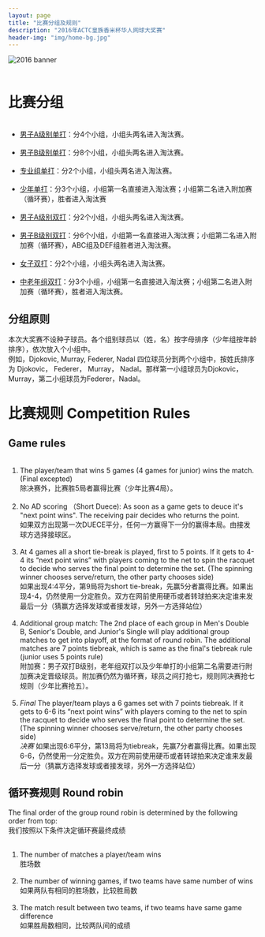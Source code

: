 ```yaml
---
layout: page
title: "比赛分组及规则"
description: "2016年ACTC皇族香米杯华人网球大奖赛"
header-img: "img/home-bg.jpg"
---
```

<div class="row text-center">
  <div class="col-xs-12 col-sm-12 col-md-12 col-lg-12">
    <img class="img-responsive" src="https://c2.staticflickr.com/6/5457/30883334701_0acc2d860f_h.jpg" alt="2016 banner" />
  </div>
</div>

<br>

<h1 class="page-header">比赛分组</h1>
<ul>
  <li><a class="btn btn-info" role="button" href="{{ site.baseurl }}/2016/draws/single-a">男子A级别单打</a>：分4个小组，小组头两名进入淘汰赛。 </li>
  <li><a class="btn btn-info" role="button" href="{{ site.baseurl }}/2016/draws/single-b">男子B级别单打</a>：分8个小组，小组头两名进入淘汰赛。 </li>
  <li><a class="btn btn-info" role="button" href="{{ site.baseurl }}/2016/draws/single-pro">专业组单打</a>：分2个小组，小组头两名进入淘汰赛。 </li>
  <li><a class="btn btn-info" role="button" href="{{ site.baseurl }}/2016/draws/single-junior">少年单打</a>：分3个小组，小组第一名直接进入淘汰赛；小组第二名进入附加赛（循环赛），胜者进入淘汰赛</li>
  <li><a class="btn btn-info" role="button" href="{{ site.baseurl }}/2016/draws/double-a">男子A级别双打</a>：分2个小组，小组头两名进入淘汰赛。 </li>
  <li><a class="btn btn-info" role="button" href="{{ site.baseurl }}/2016/draws/double-b">男子B级别双打</a>：分6个小组，小组第一名直接进入淘汰赛；小组第二名进入附加赛（循环赛），ABC组及DEF组胜者进入淘汰赛。 </li>
  <li><a class="btn btn-info" role="button" href="{{ site.baseurl }}/2016/draws/double-women">女子双打</a>：分2个小组，小组头两名进入淘汰赛。 </li>
  <li><a class="btn btn-info" role="button" href="{{ site.baseurl }}/2016/draws/double-senior">中老年组双打</a>：分3个小组，小组第一名直接进入淘汰赛；小组第二名进入附加赛（循环赛），胜者进入淘汰赛。 </li>
</ul>
<h2>分组原则</h2>
本次大奖赛不设种子球员。各个组别球员以（姓，名）按字母排序（少年组按年龄排序），依次放入个小组中。 <br>例如，Djokovic, Murray, Federer, Nadal 四位球员分到两个小组中，按姓氏排序为 Djokovic， Federer， Murray， Nadal。那样第一小组球员为Djokovic，Murray，第二小组球员为Federer，Nadal。
<br>

<h1 class="page-header">比赛规则 Competition Rules</h1>
<h2>Game rules</h2>
<ol>
  <li>The player/team that wins 5 games (4 games for junior) wins the match. (Final excepted)<br>除决赛外，比赛胜5局者赢得比赛（少年比赛4局）。 </li>
  <li>No AD scoring （Short Duece): As soon as a game gets to deuce it's "next point wins". The receiving pair decides who returns the point.<br>如果双方出现第一次DUECE平分，任何一方赢得下一分的赢得本局。由接发球方选择接球区。 </li>
  <li>At 4 games all a short tie-break is played, first to 5 points. If it gets to 4-4 its “next point wins” with players coming to the net to spin the racquet to decide who serves the final point to determine the set. (The spinning winner chooses serve/return, the other party chooses side)<br>如果出现4:4平分，第9局将为short tie-break，先赢5分者赢得比赛。如果出现4-4，仍然使用一分定胜负。双方在网前使用硬币或者转球拍来决定谁来发最后一分（猜赢方选择发球或者接发球，另外一方选择站位）</li>
  <li>Additional group match: The 2nd place of each group in Men's Double B, Senior's Double, and Junior's Single will play additional group matches to get into playoff, at the format of round robin. The additional matches are 7 points tiebreak, which is same as the final's tiebreak rule (junior uses 5 points rule)<br>附加赛：男子双打B级别，老年组双打以及少年单打的小组第二名需要进行附加赛决定晋级球员。附加赛仍然为循环赛，球员之间打抢七，规则同决赛抢七规则（少年比赛抢五）。</li>
  <li><em>Final</em> The player/team plays a 6 games set with 7 points tiebreak. If it gets to 6-6 its “next point wins” with players coming to the net to spin the racquet to decide who serves the final point to determine the set. (The spinning winner chooses serve/return, the other party chooses side)<br><em>决赛</em> 如果出现6:6平分，第13局将为tiebreak，先赢7分者赢得比赛。如果出现6-6，仍然使用一分定胜负。双方在网前使用硬币或者转球拍来决定谁来发最后一分（猜赢方选择发球或者接发球，另外一方选择站位）</li>
</ol>

<h2>循环赛规则 Round robin</h2>
The final order of the group round robin is determined by the following order from top:<br>我们按照以下条件决定循环赛最终成绩
<ol>
  <li>The number of matches a player/team wins<br>胜场数</li>
  <li>The number of winning games, if two teams have same number of wins<br>如果两队有相同的胜场数，比较胜局数</li>
  <li>The match result between two teams, if two teams have same game difference<br>如果胜局数相同，比较两队间的成绩</li>
</ol>
